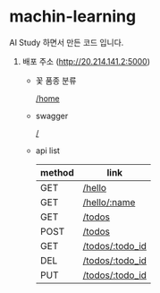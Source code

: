 # machin-learning

AI Study 하면서 만든 코드 입니다.

1. 배포 주소 (http://20.214.141.2:5000)

    - 꽃 품종 분류
    
        [/home](http://20.214.141.2:5000/home)
    
    - swagger
    
        [/](http://20.214.141.2:5000/)
    
    - api list
    
        |method|link|
        |---|---|
        |GET|[/hello](http://20.214.141.2:5000/hello)|
        |GET|[/hello/:name](http://20.214.141.2:5000/hello/:name)|
        |GET|[/todos](http://20.214.141.2:5000/todos)|
        |POST|[/todos](http://20.214.141.2:5000/todos)|
        |GET|[/todos/:todo_id](http://20.214.141.2:5000/todos/:todo_id)|
        |DEL|[/todos/:todo_id](http://20.214.141.2:5000/todos/:todo_id)|
        |PUT|[/todos/:todo_id](http://20.214.141.2:5000/todos/:todo_id)|
